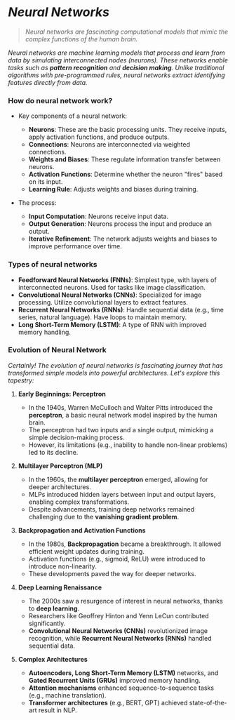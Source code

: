 # _Neural Networks_

> _Neural networks are fascinating computational models that mimic the complex functions of the human brain._

_Neural networks are machine learning models that process and learn from data by simulating interconnected nodes (neurons). These networks enable tasks such as **pattern recognition** and **decision making**. Unlike traditional algorithms with pre-programmed rules, neural networks extract identifying features directly from data._

### How do neural network work?
- Key components of a neural network:
    - **Neurons**: These are the basic processing units. They receive inputs, apply activation functions, and produce outputs.
    - **Connections**: Neurons are interconnected via weighted connections.
    - **Weights and Biases**: These regulate information transfer between neurons.
    - **Activation Functions**: Determine whether the neuron "fires" based on its input.
    - **Learning Rule**: Adjusts weights and biases during training.
 
- The process:
    - **Input Computation**: Neurons receive input data.
    - **Output Generation**: Neurons process the input and produce an output.
    - **Iterative Refinement**: The network adjusts weights and biases to improve performance over time.
 
### Types of neural networks
- **Feedforward Neural Networks (FNNs)**: Simplest type, with layers of interconnected neurons. Used for tasks like image classification.
- **Convolutional Neural Networks (CNNs)**: Specialized for image processing. Utilize convolutional layers to extract features.
- **Recurrent Neural Networks (RNNs)**: Handle sequential data (e.g., time series, natural language). Have loops to maintain memory.
- **Long Short-Term Memory (LSTM)**: A type of RNN with improved memory handling.

### Evolution of Neural Network
_Certainly! The evolution of neural networks is fascinating journey that has transformed simple models into powerful architectures. Let's explore this tapestry:_
1. **Early Beginnings: Perceptron**
    - In the 1940s, Warren McCulloch and Walter Pitts introduced the **perceptron**, a basic neural network model inspired by the human brain.
    - The perceptron had two inputs and a single output, mimicking a simple decision-making process.
    - However, its limitations (e.g., inability to handle non-linear problems) led to its decline.
  
2. **Multilayer Perceptron (MLP)**
    - In the 1960s, the **multilayer perceptron** emerged, allowing for deeper architectures.
    - MLPs introduced hidden layers between input and output layers, enabling complex transformations.
    - Despite advancements, training deep networks remained challenging due to the **vanishing gradient problem**.
  
3. **Backpropagation and Activation Functions**
    - In the 1980s, **Backpropagation** became a breakthrough. It allowed efficient weight updates during training.
    - Activation functions (e.g., sigmoid, ReLU) were introduced to introduce non-linearity.
    - These developments paved the way for deeper networks.
  
4. **Deep Learning Renaissance**
    - The 2000s saw a resurgence of interest in neural networks, thanks to **deep learning**.
    - Researchers like Geoffrey Hinton and Yenn LeCun contributed significantly.
    - **Convolutional Neural Networks (CNNs)** revolutionized image recognition, while **Recurrent Neural Networks (RNNs)** handled sequential data.
  
5. **Complex Architectures**
    - **Autoencoders, Long Short-Term Memory (LSTM)** networks, and **Gated Recurrent Units (GRUs)** improved memory handling.
    - **Attention mechanisms** enhanced sequence-to-sequence tasks (e.g., machine translation).
    - **Transformer architectures** (e.g., BERT, GPT) achieved state-of-the-art result in NLP.
